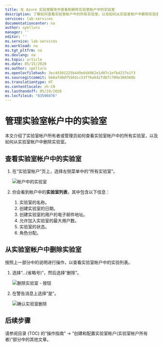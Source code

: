 ```yaml
---
title: 在 Azure 实验室服务中查看和删除实验室帐户中的实验室
description: 了解如何查看实验室帐户中的所有实验室，以及如何从实验室帐户中删除实验室。
services: lab-services
documentationcenter: na
author: spelluru
manager: ''
editor: ''
ms.service: lab-services
ms.workload: na
ms.tgt_pltfrm: na
ms.devlang: na
ms.topic: article
ms.date: 05/15/2020
ms.author: spelluru
ms.openlocfilehash: 3ec4d301225b4d9e6d4962e1d07c1efbd237e1f3
ms.sourcegitcommit: bb0afd0df5563cc53f76a642fd8fc709e366568b
ms.translationtype: HT
ms.contentlocale: zh-CN
ms.lasthandoff: 05/19/2020
ms.locfileid: "83596076"
---
```

# <a name="manage-labs-in-a-lab-account"></a>管理实验室帐户中的实验室
本文介绍了实验室帐户所有者或管理员如何查看实验室帐户中的所有实验室，以及如何从实验室帐户中删除实验室。 

## <a name="view-labs-in-a-lab-account"></a>查看实验室帐户中的实验室

1. 在“实验室帐户”页上，选择左侧菜单中的“所有实验室”。

    ![帐户中的实验室](../media/how-to-manage-lab-accounts/labs-in-account.png)
1. 你会看到帐户中的**实验室列表**，其中包含以下信息： 
    1. 实验室的名称。
    2. 创建实验室的日期。 
    3. 创建实验室的用户的电子邮件地址。 
    4. 允许加入实验室的最大用户数。 
    5. 实验室的状态。 
    6. 角色分配。 

## <a name="delete-a-lab-in-a-lab-account"></a>从实验室帐户中删除实验室
按照上一部分中的说明进行操作，以查看实验室帐户中的实验列表。

1. 选择“...(省略号)”，然后选择“删除”。 

    ![删除实验室 - 按钮](../media/how-to-manage-lab-accounts/delete-lab-button.png)
2. 在警告消息上选择“是”。 

    ![确认实验室删除](../media/how-to-manage-lab-accounts/confirm-lab-delete.png)

## <a name="next-steps"></a>后续步骤
请参阅目录 (TOC) 的“操作指南” -> “创建和配置实验室帐户(实验室帐户所有者)”部分中的其他文章。 